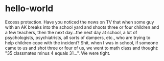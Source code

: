 # hello-world

Excess protection. Have you noticed the news on TV that when some guy with an AK breaks into the school yard and shoots three or four children and a few teachers, then the next day...the next day at school, a lot of psychologists, psychiatrists, all sorts of dampers, etc., who are trying to help children cope with the incident?
Shit, when I was in school, if someone came to us and shot three or four of us, we went to math class and thought: "35 classmates minus 4 equals 31...".
We were tight.
